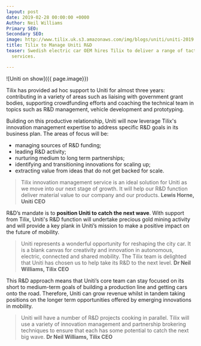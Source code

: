 ```yaml
---
layout: post
date: 2019-02-28 00:00:00 +0000
Author: Neil Williams
Primary SEO: 
Secondary SEO: 
image: http://www.tilix.uk.s3.amazonaws.com/img/blogs/uniti/uniti-2019.jpg
title: Tilix to Manage Uniti R&D
teaser: Swedish electric car OEM hires Tilix to deliver a range of tactical and strategic
  services.

---
```

![Uniti on show]({{ page.image}})

Tilix has provided ad hoc support to Uniti for almost three years: contributing in a variety of areas such as liaising with government grant bodies, supporting crowdfunding efforts and coaching the technical team in topics such as R&D management, vehicle development and prototyping.

Building on this productive relationship, Uniti will now leverage Tilix's innovation management expertise to address specific R&D goals in its business plan. The areas of focus will be:

* managing sources of R&D funding;
* leading R&D activity;
* nurturing medium to long term partnerships;
* identifying and transitioning innovations for scaling up;
* extracting value from ideas that do not get backed for scale.

> Tilix innovation management service is an ideal solution for Uniti as we move into our next stage of growth. It will help our R&D function deliver material value to our company and our products. **Lewis Horne, Uniti CEO**

R&D’s mandate is to **position Uniti to catch the next wave**. With support from Tilix, Uniti's R&D function will undertake precious gold mining activity and will provide a key plank in Uniti’s mission to make a positive impact on the future of mobility.

> Uniti represents a wonderful opportunity for reshaping the city car. It is a blank canvas for creativity and innovation in autonomous, electric, connected and shared mobility. The Tilix team is delighted that Uniti has chosen us to help take its R&D to the next level. **Dr Neil Williams, Tilix CEO**

This R&D approach means that Uniti’s core team can stay focused on its short to medium-term goals of building a production line and getting cars onto the road. Therefore, Uniti can grow revenue whilst in tandem taking positions on the longer term opportunities offered by emerging innovations in mobility.

> Uniti will have a number of R&D projects cooking in parallel. Tilix will use a variety of innovation management and partnership brokering techniques to ensure that each has some potential to catch the next big wave. **Dr Neil Williams, Tilix CEO**